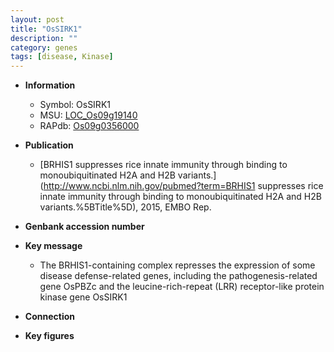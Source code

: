 ```yaml
---
layout: post
title: "OsSIRK1"
description: ""
category: genes
tags: [disease, Kinase]
---
```


* **Information**  
    + Symbol: OsSIRK1  
    + MSU: [LOC_Os09g19140](http://rice.plantbiology.msu.edu/cgi-bin/ORF_infopage.cgi?orf=LOC_Os09g19140)  
    + RAPdb: [Os09g0356000](http://rapdb.dna.affrc.go.jp/viewer/gbrowse_details/irgsp1?name=Os09g0356000)  

* **Publication**  
    + [BRHIS1 suppresses rice innate immunity through binding to monoubiquitinated H2A and H2B variants.](http://www.ncbi.nlm.nih.gov/pubmed?term=BRHIS1 suppresses rice innate immunity through binding to monoubiquitinated H2A and H2B variants.%5BTitle%5D), 2015, EMBO Rep.

* **Genbank accession number**  

* **Key message**  
    + The BRHIS1-containing complex represses the expression of some disease defense-related genes, including the pathogenesis-related gene OsPBZc and the leucine-rich-repeat (LRR) receptor-like protein kinase gene OsSIRK1

* **Connection**  

* **Key figures**  


